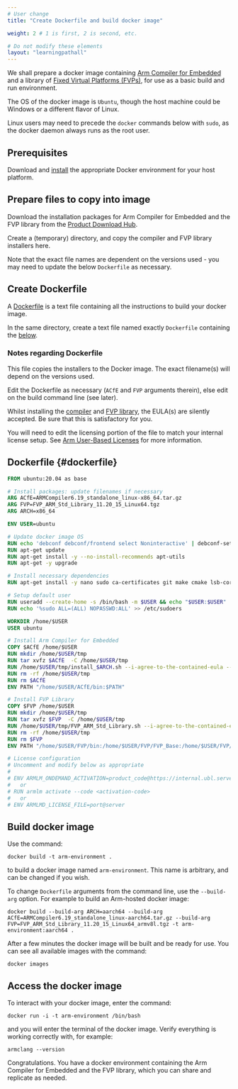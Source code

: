 ```yaml
---
# User change
title: "Create Dockerfile and build docker image"

weight: 2 # 1 is first, 2 is second, etc.

# Do not modify these elements
layout: "learningpathall"
---
```

We shall prepare a docker image containing [Arm Compiler for Embedded](https://developer.arm.com/Tools%20and%20Software/Arm%20Compiler%20for%20Embedded) and a library of [Fixed Virtual Platforms (FVPs)](https://developer.arm.com/Tools%20and%20Software/Fixed%20Virtual%20Platforms), for use as a basic build and run environment.

The OS of the docker image is `Ubuntu`, though the host machine could be Windows or a different flavor of Linux.

Linux users may need to precede the `docker` commands below with `sudo`, as the docker daemon always runs as the root user.

## Prerequisites

Download and [install](/install-guides/docker/) the appropriate Docker environment for your host platform.

## Prepare files to copy into image

Download the installation packages for Arm Compiler for Embedded and the FVP library from the [Product Download Hub](https://developer.arm.com/downloads).

Create a (temporary) directory, and copy the compiler and FVP library installers here. 

Note that the exact file names are dependent on the versions used - you may need to update the below `Dockerfile` as necessary.

## Create Dockerfile

A [Dockerfile](https://docs.docker.com/engine/reference/builder/) is a text file containing all the instructions to build your docker image.

In the same directory, create a text file named exactly `Dockerfile` containing the [below](#dockerfile).

### Notes regarding Dockerfile

This file copies the installers to the Docker image. The exact filename(s) will depend on the versions used.

Edit the Dockerfile as necessary (`ACfE` and `FVP` arguments therein), else edit on the build command line (see later).

Whilst installing the [compiler](/install-guides/armclang/) and [FVP library](/install-guides/fvp), the EULA(s) are silently accepted. Be sure that this is satisfactory for you.

You will need to edit the licensing portion of the file to match your internal license setup. See [Arm User-Based Licenses](/install-guides/license/) for more information.

## Dockerfile {#dockerfile}
```Dockerfile
FROM ubuntu:20.04 as base

# Install packages: update filenames if necessary
ARG ACfE=ARMCompiler6.19_standalone_linux-x86_64.tar.gz
ARG FVP=FVP_ARM_Std_Library_11.20_15_Linux64.tgz
ARG ARCH=x86_64

ENV USER=ubuntu

# Update docker image OS
RUN echo 'debconf debconf/frontend select Noninteractive' | debconf-set-selections
RUN apt-get update
RUN apt-get install -y --no-install-recommends apt-utils
RUN apt-get -y upgrade

# Install necessary dependencies
RUN apt-get install -y nano sudo ca-certificates git make cmake lsb-core libx11-dev libxext6 libsm6 libxcursor1 libxft2 libxrandr2 libxt6 libxinerama1 libz-dev lsb xterm telnet dos2unix

# Setup default user
RUN useradd --create-home -s /bin/bash -m $USER && echo "$USER:$USER" | chpasswd && adduser $USER sudo
RUN echo '%sudo ALL=(ALL) NOPASSWD:ALL' >> /etc/sudoers

WORKDIR /home/$USER
USER ubuntu

# Install Arm Compiler for Embedded
COPY $ACfE /home/$USER
RUN mkdir /home/$USER/tmp
RUN tar xvfz $ACfE  -C /home/$USER/tmp
RUN /home/$USER/tmp/install_$ARCH.sh --i-agree-to-the-contained-eula --no-interactive -q -f -d /home/$USER/ACfE
RUN rm -rf /home/$USER/tmp
RUN rm $ACfE
ENV PATH "/home/$USER/ACfE/bin:$PATH"

# Install FVP Library
COPY $FVP /home/$USER
RUN mkdir /home/$USER/tmp
RUN tar xvfz $FVP  -C /home/$USER/tmp
RUN /home/$USER/tmp/FVP_ARM_Std_Library.sh --i-agree-to-the-contained-eula --no-interactive -q -f -d /home/$USER/FVP
RUN rm -rf /home/$USER/tmp
RUN rm $FVP
ENV PATH "/home/$USER/FVP/bin:/home/$USER/FVP/FVP_Base:/home/$USER/FVP/FVP_MPS2:/home/$USER/FVP/FVP_VE:/home/$USER/FVP/FVP_BaseR:$PATH"

# License configuration
# Uncomment and modify below as appropriate
#
# ENV ARMLM_ONDEMAND_ACTIVATION=product_code@https://internal.ubl.server
#   or
# RUN armlm activate --code <activation-code>
#   or
# ENV ARMLMD_LICENSE_FILE=port@server
```
## Build docker image
Use the command:
```console
docker build -t arm-environment .
```
to build a docker image named `arm-environment`. This name is arbitrary, and can be changed if you wish.

To change `Dockerfile` arguments from the command line, use the `--build-arg` option. For example to build an Arm-hosted docker image:
```console
docker build --build-arg ARCH=aarch64 --build-arg ACfE=ARMCompiler6.19_standalone_linux-aarch64.tar.gz --build-arg FVP=FVP_ARM_Std_Library_11.20_15_Linux64_armv8l.tgz -t arm-environment:aarch64 .
```
After a few minutes the docker image will be built and be ready for use. You can see all available images with the command:
```console
docker images
```
## Access the docker image
To interact with your docker image, enter the command:
```console
docker run -i -t arm-environment /bin/bash
```
and you will enter the terminal of the docker image. Verify everything is working correctly with, for example:
```console
armclang --version
```
Congratulations. You have a docker environment containing the Arm Compiler for Embedded and the FVP library, which you can share and replicate as needed.

